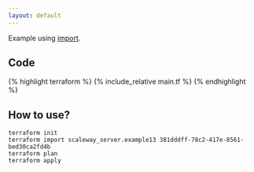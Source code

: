 ```yaml
---
layout: default
---
```


Example using [import](https://www.terraform.io/docs/import/index.html).

## Code

{% highlight terraform %}
{% include_relative main.tf %}
{% endhighlight %}

## How to use?

    terraform init
    terraform import scaleway_server.example13 381dddff-78c2-417e-8561-bed30ca2fd4b
    terraform plan
    terraform apply
